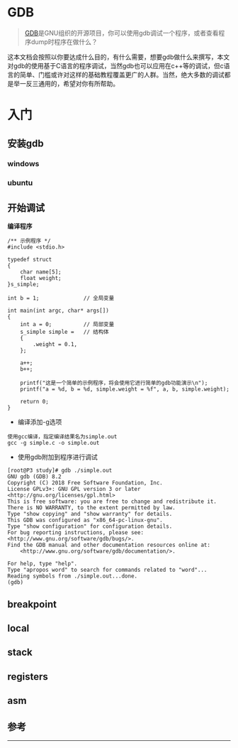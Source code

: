 # GDB

> [GDB](http://www.sourceware.org/gdb/)是GNU组织的开源项目，你可以使用gdb调试一个程序，或者查看程序dump时程序在做什么？

这本文档会按照以你要达成什么目的，有什么需要，想要gdb做什么来撰写，本文对gdb的使用基于C语言的程序调试，当然gdb也可以应用在c++等的调试，但c语言的简单、门槛或许对这样的基础教程覆盖更广的人群。当然，绝大多数的调试都是举一反三通用的，希望对你有所帮助。

# 入门

## 安装gdb

### windows
### ubuntu

## 开始调试

**编译程序**

```
/** 示例程序 */
#include <stdio.h>

typedef struct
{
    char name[5];
    float weight;
}s_simple;

int b = 1;              // 全局变量

int main(int argc, char* args[])
{
    int a = 0;          // 局部变量
    s_simple simple =   // 结构体 
    {
        .weight = 0.1,
    };

    a++;
    b++;

    printf("这是一个简单的示例程序，将会使用它进行简单的gdb功能演示\n");
    printf("a = %d, b = %d, simple.weight = %f", a, b, simple.weight);

    return 0;
}

```

* 编译添加-g选项
```
使用gcc编译，指定编译结果名为simple.out
gcc -g simple.c -o simple.out
```

* 使用gdb附加到程序进行调试
```
[root@P3 study]# gdb ./simple.out 
GNU gdb (GDB) 8.2
Copyright (C) 2018 Free Software Foundation, Inc.
License GPLv3+: GNU GPL version 3 or later <http://gnu.org/licenses/gpl.html>
This is free software: you are free to change and redistribute it.
There is NO WARRANTY, to the extent permitted by law.
Type "show copying" and "show warranty" for details.
This GDB was configured as "x86_64-pc-linux-gnu".
Type "show configuration" for configuration details.
For bug reporting instructions, please see:
<http://www.gnu.org/software/gdb/bugs/>.
Find the GDB manual and other documentation resources online at:
    <http://www.gnu.org/software/gdb/documentation/>.

For help, type "help".
Type "apropos word" to search for commands related to "word"...
Reading symbols from ./simple.out...done.
(gdb) 
```


## breakpoint

## local

## stack

## registers

## asm

## 参考

****